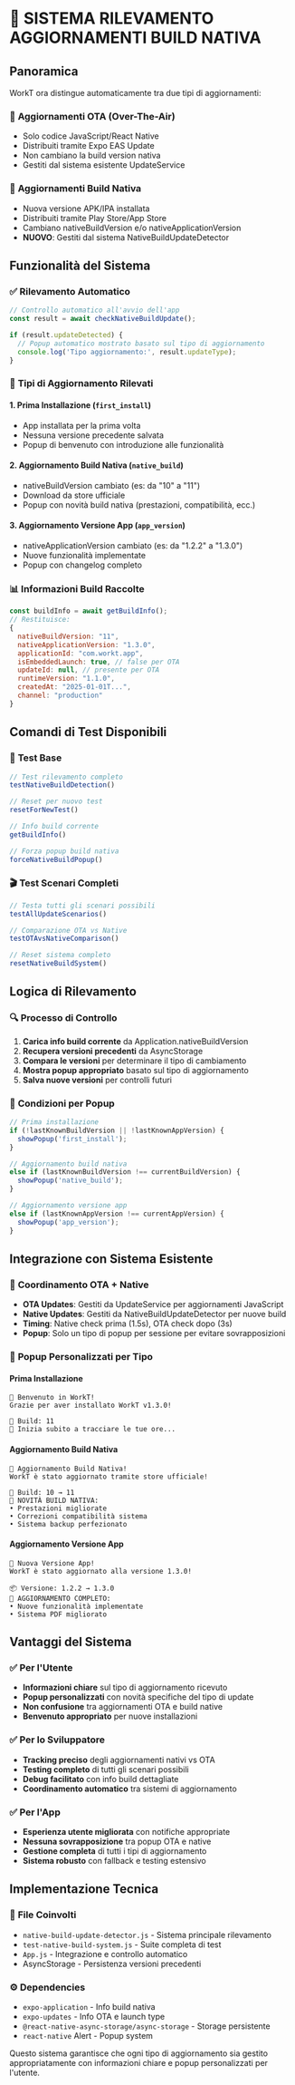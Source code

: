 # 📱 SISTEMA RILEVAMENTO AGGIORNAMENTI BUILD NATIVA

## Panoramica
WorkT ora distingue automaticamente tra due tipi di aggiornamenti:

### 🔄 **Aggiornamenti OTA (Over-The-Air)**
- Solo codice JavaScript/React Native
- Distribuiti tramite Expo EAS Update
- Non cambiano la build version nativa
- Gestiti dal sistema esistente UpdateService

### 📱 **Aggiornamenti Build Nativa**
- Nuova versione APK/IPA installata
- Distribuiti tramite Play Store/App Store
- Cambiano nativeBuildVersion e/o nativeApplicationVersion
- **NUOVO**: Gestiti dal sistema NativeBuildUpdateDetector

## Funzionalità del Sistema

### ✅ **Rilevamento Automatico**
```javascript
// Controllo automatico all'avvio dell'app
const result = await checkNativeBuildUpdate();

if (result.updateDetected) {
  // Popup automatico mostrato basato sul tipo di aggiornamento
  console.log('Tipo aggiornamento:', result.updateType);
}
```

### 🎯 **Tipi di Aggiornamento Rilevati**

#### 1. **Prima Installazione** (`first_install`)
- App installata per la prima volta
- Nessuna versione precedente salvata
- Popup di benvenuto con introduzione alle funzionalità

#### 2. **Aggiornamento Build Nativa** (`native_build`)
- nativeBuildVersion cambiato (es: da "10" a "11")
- Download da store ufficiale
- Popup con novità build nativa (prestazioni, compatibilità, ecc.)

#### 3. **Aggiornamento Versione App** (`app_version`)
- nativeApplicationVersion cambiato (es: da "1.2.2" a "1.3.0")
- Nuove funzionalità implementate
- Popup con changelog completo

### 📊 **Informazioni Build Raccolte**
```javascript
const buildInfo = await getBuildInfo();
// Restituisce:
{
  nativeBuildVersion: "11",
  nativeApplicationVersion: "1.3.0", 
  applicationId: "com.workt.app",
  isEmbeddedLaunch: true, // false per OTA
  updateId: null, // presente per OTA
  runtimeVersion: "1.1.0",
  createdAt: "2025-01-01T...",
  channel: "production"
}
```

## Comandi di Test Disponibili

### 🧪 **Test Base**
```javascript
// Test rilevamento completo
testNativeBuildDetection()

// Reset per nuovo test
resetForNewTest()

// Info build corrente
getBuildInfo()

// Forza popup build nativa
forceNativeBuildPopup()
```

### 🎬 **Test Scenari Completi**
```javascript
// Testa tutti gli scenari possibili
testAllUpdateScenarios()

// Comparazione OTA vs Native
testOTAvsNativeComparison()

// Reset sistema completo
resetNativeBuildSystem()
```

## Logica di Rilevamento

### 🔍 **Processo di Controllo**
1. **Carica info build corrente** da Application.nativeBuildVersion
2. **Recupera versioni precedenti** da AsyncStorage
3. **Compara le versioni** per determinare il tipo di cambiamento
4. **Mostra popup appropriato** basato sul tipo di aggiornamento
5. **Salva nuove versioni** per controlli futuri

### 🎯 **Condizioni per Popup**
```javascript
// Prima installazione
if (!lastKnownBuildVersion || !lastKnownAppVersion) {
  showPopup('first_install');
}

// Aggiornamento build nativa
else if (lastKnownBuildVersion !== currentBuildVersion) {
  showPopup('native_build');
}

// Aggiornamento versione app
else if (lastKnownAppVersion !== currentAppVersion) {
  showPopup('app_version');
}
```

## Integrazione con Sistema Esistente

### 🔄 **Coordinamento OTA + Native**
- **OTA Updates**: Gestiti da UpdateService per aggiornamenti JavaScript
- **Native Updates**: Gestiti da NativeBuildUpdateDetector per nuove build
- **Timing**: Native check prima (1.5s), OTA check dopo (3s)
- **Popup**: Solo un tipo di popup per sessione per evitare sovrapposizioni

### 📱 **Popup Personalizzati per Tipo**

#### **Prima Installazione**
```
🎉 Benvenuto in WorkT!
Grazie per aver installato WorkT v1.3.0!

📱 Build: 11
🚀 Inizia subito a tracciare le tue ore...
```

#### **Aggiornamento Build Nativa**
```
🔄 Aggiornamento Build Nativa!
WorkT è stato aggiornato tramite store ufficiale!

📱 Build: 10 → 11
🎯 NOVITÀ BUILD NATIVA:
• Prestazioni migliorate
• Correzioni compatibilità sistema
• Sistema backup perfezionato
```

#### **Aggiornamento Versione App**
```
🚀 Nuova Versione App!
WorkT è stato aggiornato alla versione 1.3.0!

📦 Versione: 1.2.2 → 1.3.0
🎯 AGGIORNAMENTO COMPLETO:
• Nuove funzionalità implementate
• Sistema PDF migliorato
```

## Vantaggi del Sistema

### ✅ **Per l'Utente**
- **Informazioni chiare** sul tipo di aggiornamento ricevuto
- **Popup personalizzati** con novità specifiche del tipo di update
- **Non confusione** tra aggiornamenti OTA e build native
- **Benvenuto appropriato** per nuove installazioni

### ✅ **Per lo Sviluppatore**
- **Tracking preciso** degli aggiornamenti nativi vs OTA
- **Testing completo** di tutti gli scenari possibili
- **Debug facilitato** con info build dettagliate
- **Coordinamento automatico** tra sistemi di aggiornamento

### ✅ **Per l'App**
- **Esperienza utente migliorata** con notifiche appropriate
- **Nessuna sovrapposizione** tra popup OTA e native
- **Gestione completa** di tutti i tipi di aggiornamento
- **Sistema robusto** con fallback e testing estensivo

## Implementazione Tecnica

### 📂 **File Coinvolti**
- `native-build-update-detector.js` - Sistema principale rilevamento
- `test-native-build-system.js` - Suite completa di test
- `App.js` - Integrazione e controllo automatico
- AsyncStorage - Persistenza versioni precedenti

### ⚙️ **Dependencies**
- `expo-application` - Info build nativa
- `expo-updates` - Info OTA e launch type
- `@react-native-async-storage/async-storage` - Storage persistente
- `react-native` Alert - Popup system

Questo sistema garantisce che ogni tipo di aggiornamento sia gestito appropriatamente con informazioni chiare e popup personalizzati per l'utente.
